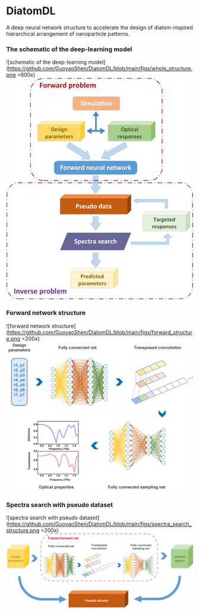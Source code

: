 # DiatomDL
A deep neural network structure to accelerate the design of diatom-inspired hierarchical arrangement of nanoparticle patterns.

### The schematic of the deep-learning model
![schematic of the deep-learning model](https://github.com/GuoyaoShen/DiatomDL/blob/main/figs/whole_structure.png =600x)
<img src="https://github.com/GuoyaoShen/DiatomDL/blob/main/figs/whole_structure.png" width="600" />

### Forward network structure
![forward network structure](https://github.com/GuoyaoShen/DiatomDL/blob/main/figs/forward_structure.png =200x)
<img src="https://github.com/GuoyaoShen/DiatomDL/blob/main/figs/forward_structure.png" width="600" />

### Spectra search with pseudo dataset
![spectra search with pseudo dataset](https://github.com/GuoyaoShen/DiatomDL/blob/main/figs/spectra_search_structure.png =200x)
<img src="https://github.com/GuoyaoShen/DiatomDL/blob/main/figs/spectra_search_structure.png" width="600" />
